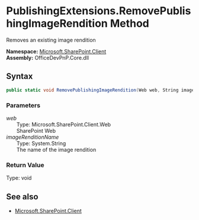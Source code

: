 # PublishingExtensions.RemovePublishingImageRendition Method  
Removes an existing image rendition  

**Namespace:** [Microsoft.SharePoint.Client](Microsoft.SharePoint.Client.md)  
**Assembly:** OfficeDevPnP.Core.dll  
## Syntax
```C#
public static void RemovePublishingImageRendition(Web web, String imageRenditionName)
```
### Parameters
*web*  
&emsp;&emsp;Type: Microsoft.SharePoint.Client.Web  
&emsp;&emsp;SharePoint Web  
*imageRenditionName*  
&emsp;&emsp;Type: System.String  
&emsp;&emsp;The name of the image rendition  
### Return Value
Type: void  

## See also
- [Microsoft.SharePoint.Client](Microsoft.SharePoint.Client.md)
